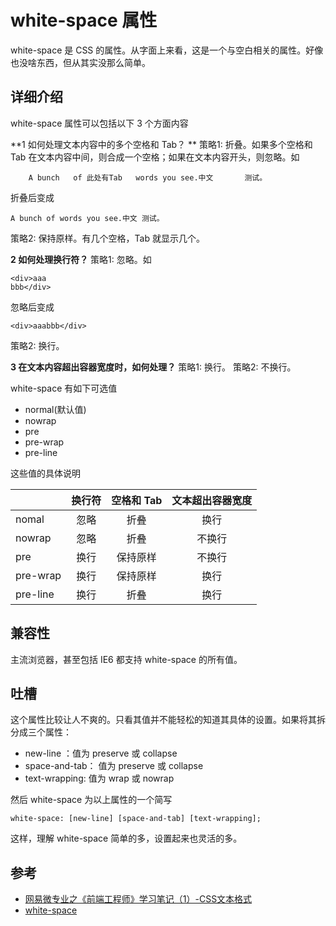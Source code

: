 # white-space 属性
white-space 是 CSS 的属性。从字面上来看，这是一个与空白相关的属性。好像也没啥东西，但从其实没那么简单。    

## 详细介绍
white-space 属性可以包括以下 3 个方面内容

**1 如何处理文本内容中的多个空格和 Tab？ **
策略1: 折叠。如果多个空格和 Tab 在文本内容中间，则合成一个空格；如果在文本内容开头，则忽略。如
```
    A bunch   of 此处有Tab   words you see.中文       测试。
```
折叠后变成
```
A bunch of words you see.中文 测试。
```

策略2: 保持原样。有几个空格，Tab 就显示几个。

**2 如何处理换行符？**
策略1: 忽略。如
```
<div>aaa
bbb</div>
```
忽略后变成
```
<div>aaabbb</div>
```

策略2: 换行。

**3 在文本内容超出容器宽度时，如何处理？**
策略1: 换行。
策略2: 不换行。

white-space 有如下可选值
* normal(默认值)
* nowrap
* pre
* pre-wrap
* pre-line

这些值的具体说明

|         |  换行符  | 空格和 Tab  | 文本超出容器宽度 |
| :------ |:-------:|:----------:| :------------:|
| nomal   | 忽略     | 折叠        | 换行          |
| nowrap  | 忽略     | 折叠        | 不换行 		 |
| pre     | 换行     | 保持原样     | 不换行 		 |
| pre-wrap| 换行     | 保持原样     | 换行 		 |
| pre-line| 换行     | 折叠         | 换行 		 |


## 兼容性
主流浏览器，甚至包括 IE6 都支持 white-space 的所有值。

## 吐槽
这个属性比较让人不爽的。只看其值并不能轻松的知道其具体的设置。如果将其拆分成三个属性：
* new-line ：值为 preserve 或 collapse
* space-and-tab： 值为 preserve 或 collapse
* text-wrapping: 值为 wrap 或 nowrap

然后 white-space 为以上属性的一个简写
```
white-space: [new-line] [space-and-tab] [text-wrapping];
```

这样，理解 white-space 简单的多，设置起来也灵活的多。

## 参考
* [网易微专业之《前端工程师》学习笔记（1）-CSS文本格式](http://www.jianshu.com/p/e5fc6a4be0b5)
* [white-space](https://css-tricks.com/almanac/properties/w/whitespace/)